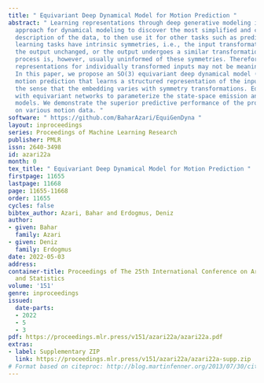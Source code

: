 ```yaml
---
title: " Equivariant Deep Dynamical Model for Motion Prediction "
abstract: " Learning representations through deep generative modeling is a powerful
  approach for dynamical modeling to discover the most simplified and compressed underlying
  description of the data, to then use it for other tasks such as prediction. Most
  learning tasks have intrinsic symmetries, i.e., the input transformations leave
  the output unchanged, or the output undergoes a similar transformation. The learning
  process is, however, usually uninformed of these symmetries. Therefore, the learned
  representations for individually transformed inputs may not be meaningfully related.
  In this paper, we propose an SO(3) equivariant deep dynamical model (EqDDM) for
  motion prediction that learns a structured representation of the input space in
  the sense that the embedding varies with symmetry transformations. EqDDM is equipped
  with equivariant networks to parameterize the state-space emission and transition
  models. We demonstrate the superior predictive performance of the proposed model
  on various motion data. "
software: " https://github.com/BaharAzari/EquiGenDyna "
layout: inproceedings
series: Proceedings of Machine Learning Research
publisher: PMLR
issn: 2640-3498
id: azari22a
month: 0
tex_title: " Equivariant Deep Dynamical Model for Motion Prediction "
firstpage: 11655
lastpage: 11668
page: 11655-11668
order: 11655
cycles: false
bibtex_author: Azari, Bahar and Erdogmus, Deniz
author:
- given: Bahar
  family: Azari
- given: Deniz
  family: Erdogmus
date: 2022-05-03
address:
container-title: Proceedings of The 25th International Conference on Artificial Intelligence
  and Statistics
volume: '151'
genre: inproceedings
issued:
  date-parts:
  - 2022
  - 5
  - 3
pdf: https://proceedings.mlr.press/v151/azari22a/azari22a.pdf
extras:
- label: Supplementary ZIP
  link: https://proceedings.mlr.press/v151/azari22a/azari22a-supp.zip
# Format based on citeproc: http://blog.martinfenner.org/2013/07/30/citeproc-yaml-for-bibliographies/
---
```


